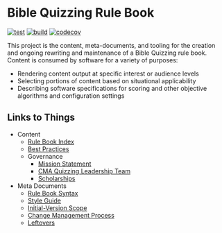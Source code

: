 # Bible Quizzing Rule Book

[![test](https://github.com/gryphonshafer/Quizzing-Rule-Book/workflows/test/badge.svg)](https://github.com/gryphonshafer/Quizzing-Rule-Book/actions?query=workflow%3Atest)
[![build](https://github.com/gryphonshafer/Quizzing-Rule-Book/workflows/build/badge.svg)](https://github.com/gryphonshafer/Quizzing-Rule-Book/actions?query=workflow%3Abuild)
[![codecov](https://codecov.io/gh/gryphonshafer/Quizzing-Rule-Book/graph/badge.svg)](https://codecov.io/gh/gryphonshafer/Quizzing-Rule-Book)

This project is the content, meta-documents, and tooling for the creation and ongoing rewriting and maintenance of a Bible Quizzing rule book. Content is consumed by software for a variety of purposes:

- Rendering content output at specific interest or audience levels
- Selecting portions of content based on situational applicability
- Describing software specifications for scoring and other objective algorithms and configuration settings

## Links to Things

- Content
    - [Rule Book Index](content/index.md)
    - [Best Practices](content/best_practices.md)
    - Governance
        - [Mission Statement](content/governance/mission.md)
        - [CMA Quizzing Leadership Team](content/governance/not_bylaws.md)
        - [Scholarships](content/governance/scholarships.md)
- Meta Documents
    - [Rule Book Syntax](meta/syntax.md)
    - [Style Guide](meta/style_guide.md)
    - [Initial-Version Scope](meta/v1_scope.md)
    - [Change Management Process](meta/change_management.md)
    - [Leftovers](meta/leftovers.md)
